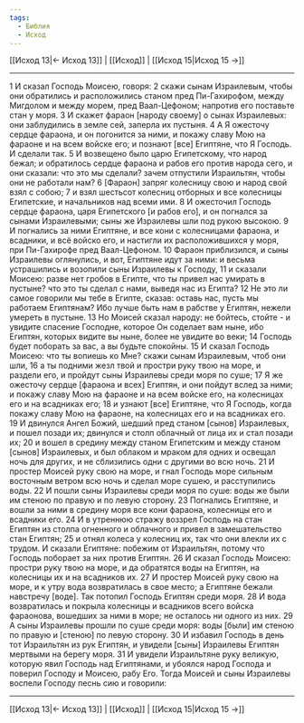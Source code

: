 ```yaml
---
tags:
  - Библия
  - Исход
---
```

[[Исход 13|← Исход 13]] | [[Исход]] | [[Исход 15|Исход 15 →]]

---
1 И сказал Господь Моисею, говоря:
2 скажи сынам Израилевым, чтобы они обратились и расположились станом пред Пи-Гахирофом, между Мигдолом и между морем, пред Ваал-Цефоном; напротив его поставьте стан у моря.
3 И скажет фараон [народу своему] о сынах Израилевых: они заблудились в земле сей, заперла их пустыня.
4 А Я ожесточу сердце фараона, и он погонится за ними, и покажу славу Мою на фараоне и на всем войске его; и познают [все] Египтяне, что Я Господь. И сделали так.
5 И возвещено было царю Египетскому, что народ бежал; и обратилось сердце фараона и рабов его против народа сего, и они сказали: что это мы сделали? зачем отпустили Израильтян, чтобы они не работали нам?
6 [Фараон] запряг колесницу свою и народ свой взял с собою;
7 и взял шестьсот колесниц отборных и все колесницы Египетские, и начальников над всеми ими.
8 И ожесточил Господь сердце фараона, царя Египетского [и рабов его], и он погнался за сынами Израилевыми; сыны же Израилевы шли под рукою высокою.
9 И погнались за ними Египтяне, и все кони с колесницами фараона, и всадники, и всё войско его, и настигли их расположившихся у моря, при Пи-Гахирофе пред Ваал-Цефоном.
10 Фараон приблизился, и сыны Израилевы оглянулись, и вот, Египтяне идут за ними: и весьма устрашились и возопили сыны Израилевы к Господу,
11 и сказали Моисею: разве нет гробов в Египте, что ты привел нас умирать в пустыне? что это ты сделал с нами, выведя нас из Египта?
12 Не это ли самое говорили мы тебе в Египте, сказав: оставь нас, пусть мы работаем Египтянам? Ибо лучше быть нам в рабстве у Египтян, нежели умереть в пустыне.
13 Но Моисей сказал народу: не бойтесь, стойте - и увидите спасение Господне, которое Он соделает вам ныне, ибо Египтян, которых видите вы ныне, более не увидите во веки;
14 Господь будет поборать за вас, а вы будьте спокойны.
15 И сказал Господь Моисею: что ты вопиешь ко Мне? скажи сынам Израилевым, чтоб они шли,
16 а ты подними жезл твой и простри руку твою на море, и раздели его, и пройдут сыны Израилевы среди моря по суше;
17 Я же ожесточу сердце [фараона и всех] Египтян, и они пойдут вслед за ними; и покажу славу Мою на фараоне и на всем войске его, на колесницах его и на всадниках его;
18 и узнают [все] Египтяне, что Я Господь, когда покажу славу Мою на фараоне, на колесницах его и на всадниках его.
19 И двинулся Ангел Божий, шедший пред станом [сынов] Израилевых, и пошел позади их; двинулся и столп облачный от лица их и стал позади их;
20 и вошел в средину между станом Египетским и между станом [сынов] Израилевых, и был облаком и мраком для одних и освещал ночь для других, и не сблизились одни с другими во всю ночь.
21 И простер Моисей руку свою на море, и гнал Господь море сильным восточным ветром всю ночь и сделал море сушею, и расступились воды.
22 И пошли сыны Израилевы среди моря по суше: воды же были им стеною по правую и по левую сторону.
23 Погнались Египтяне, и вошли за ними в средину моря все кони фараона, колесницы его и всадники его.
24 И в утреннюю стражу воззрел Господь на стан Египтян из столпа огненного и облачного и привел в замешательство стан Египтян;
25 и отнял колеса у колесниц их, так что они влекли их с трудом. И сказали Египтяне: побежим от Израильтян, потому что Господь поборает за них против Египтян.
26 И сказал Господь Моисею: простри руку твою на море, и да обратятся воды на Египтян, на колесницы их и на всадников их.
27 И простер Моисей руку свою на море, и к утру вода возвратилась в свое место; а Египтяне бежали навстречу [воде]. Так потопил Господь Египтян среди моря.
28 И вода возвратилась и покрыла колесницы и всадников всего войска фараонова, вошедших за ними в море; не осталось ни одного из них.
29 А сыны Израилевы прошли по суше среди моря: воды [были] им стеною по правую и [стеною] по левую сторону.
30 И избавил Господь в день тот Израильтян из рук Египтян, и увидели [сыны] Израилевы Египтян мертвыми на берегу моря.
31 И увидели Израильтяне руку великую, которую явил Господь над Египтянами, и убоялся народ Господа и поверил Господу и Моисею, рабу Его. Тогда Моисей и сыны Израилевы воспели Господу песнь сию и говорили:

---
[[Исход 13|← Исход 13]] | [[Исход]] | [[Исход 15|Исход 15 →]]